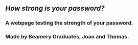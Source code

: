 ## *How strong is your password?*


### A webpage testing the strength of your password.


### Made by Beamery Graduates, Joao and Thomas.
